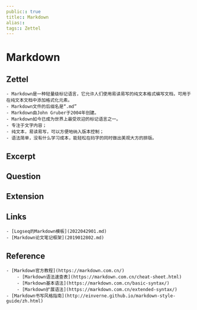 ```yaml
---
public:: true
title:: Markdown
alias:: 
tags:: Zettel
---
```


# Markdown

## Zettel
    - Markdown是一种轻量级标记语言，它允许人们使用易读易写的纯文本格式编写文档，可用于在纯文本文档中添加格式化元素。
    - Markdown文件的后缀名是“.md”
    - Markdown由John Gruber于2004年创建。
    - Markdown如今已成为世界上最受欢迎的标记语言之一。
	- 专注于文字内容；
	- 纯文本，易读易写，可以方便地纳入版本控制；
	- 语法简单，没有什么学习成本，能轻松在码字的同时做出美观大方的排版。


## Excerpt
## Question
## Extension
## Links
    - [Logseq的Markdown模板](2022042901.md)
    - [Markdown论文笔记框架](2019012802.md)

## Reference
    - [Markdown官方教程](https://markdown.com.cn/)
	    - [Markdown语法速查表](https://markdown.com.cn/cheat-sheet.html)
	    - [Markdown基本语法](https://markdown.com.cn/basic-syntax/)
	    - [Markdown扩展语法](https://markdown.com.cn/extended-syntax/)
    - [Markdown书写风格指南](http://einverne.github.io/markdown-style-guide/zh.html)
